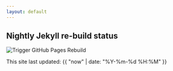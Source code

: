 ```yaml
---
layout: default
---
```

## Nightly Jekyll re-build status
![Trigger GitHub Pages Rebuild](https://github.com/BillRaymond/cambermast-website/workflows/Trigger%20GitHub%20Pages%20Rebuild/badge.svg)

This site last updated: {{ "now" | date: "%Y-%m-%d %H:%M" }}